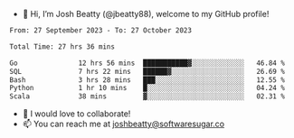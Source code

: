 - 👋 Hi, I’m Josh Beatty (@jbeatty88), welcome to my GitHub profile!

<!--START_SECTION:waka-->

```txt
From: 27 September 2023 - To: 27 October 2023

Total Time: 27 hrs 36 mins

Go               12 hrs 56 mins  ███████████▓░░░░░░░░░░░░░   46.84 %
SQL              7 hrs 22 mins   ██████▓░░░░░░░░░░░░░░░░░░   26.69 %
Bash             3 hrs 28 mins   ███░░░░░░░░░░░░░░░░░░░░░░   12.55 %
Python           1 hr 10 mins    █░░░░░░░░░░░░░░░░░░░░░░░░   04.24 %
Scala            38 mins         ▓░░░░░░░░░░░░░░░░░░░░░░░░   02.31 %
```

<!--END_SECTION:waka-->

- 💞️ I would love to collaborate!
- 📫 You can reach me at joshbeatty@softwaresugar.co

<!---
jbeatty88/jbeatty88 is a ✨ special ✨ repository because its `README.md` (this file) appears on your GitHub profile.
You can click the Preview link to take a look at your changes.
--->
